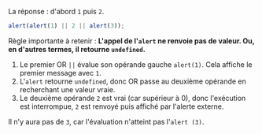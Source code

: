 La réponse : d'abord `1` puis `2`.

```js run
alert(alert(1) || 2 || alert(3));
```

Règle importante à retenir : **L'appel de l'`alert` ne renvoie pas de valeur. Ou, en d'autres termes, il retourne `undefined`.**

1. Le premier OR `||` évalue son opérande gauche `alert(1)`. Cela affiche le premier message avec `1`.
2. L'`alert` retourne `undefined`, donc OR passe au deuxième opérande en recherchant une valeur vraie.
3. Le deuxième opérande `2` est vrai (car supérieur à 0), donc l'exécution est interrompue, `2` est renvoyé puis affiché par l'alerte externe.

Il n'y aura pas de `3`, car l'évaluation n'atteint pas l'`alert (3)`.
